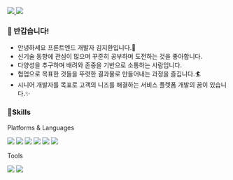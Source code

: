 <p>
<a href="https://velog.io/@jihs2113/" rel="nofollow">
<img src="https://img.shields.io/badge/-Blog-1877f2?style=flat-square&logo=Bloglovin&logoColor=white&link=https://velog.io/@jihs2113/"/>
</a>
<a href="mailto:jihs7917@gmail.com">
<img src="https://img.shields.io/badge/-Gmail-d14836?style=flat-square&logo=Gmail&logoColor=white&link=mailto:jihs7917@gmail.com"/>
</a>
</p>

### 👋 반갑습니다!
- 안녕하세요 프론트엔드 개발자 김지환입니다.🚀
- 신기술 동향에 관심이 많으며 꾸준히 공부하며 도전하는 것을 좋아합니다.
- 다양성을 추구하며 배려와 존중을 기반으로 소통하는 사람입니다.
- 협업으로 목표한 것들을 뚜렷한 결과물로 만들어내는 과정을 즐깁니다.🏄
- 시니어 개발자를 목표로 고객의 니즈를 해결하는 서비스 플렛폼 개발의 꿈이 있습니다.✨

### 💪Skills
Platforms & Languages
<p>
<img src="https://img.shields.io/badge/JS-F7DF1E?style=flat-square&logo=JavaScript&logoColor=black"/>
<img src="https://img.shields.io/badge/React-61DAFB?style=flat-square&logo=React&logoColor=black"/>
<img src="https://img.shields.io/badge/ReactNative-61DAFB?style=flat-square&logo=React&logoColor=black"/>
<img src="https://img.shields.io/badge/TypeScript-3178C6?style=flat-square&logo=TypeScript&logoColor=white"/>
<img src="https://img.shields.io/badge/Vue3-20C997?style=flat-square&logo=Vue&logoColor=white"/>
<img src="https://img.shields.io/badge/Flutter-4FC08D?style=flat-square&logo=Flutter&logoColor=white"/>
</p>

Tools
<p>
<img src="https://img.shields.io/badge/Git-F05032?style=flat-square&logo=Git&logoColor=white"/>
<img src="https://img.shields.io/badge/AWS-232F3E?style=flat-square&logo=AmazonAws&logoColor=white"/>
</p>



<!--
**jihs2113/jihs2113** is a ✨ _special_ ✨ repository because its `README.md` (this file) appears on your GitHub profile.

Here are some ideas to get you started:

- 🔭 I’m currently working on ...
- 🌱 I’m currently learning ...
- 👯 I’m looking to collaborate on ...
- 🤔 I’m looking for help with ...
- 💬 Ask me about ...
- 📫 How to reach me: ...
- 😄 Pronouns: ...
- ⚡ Fun fact: ...
-->
